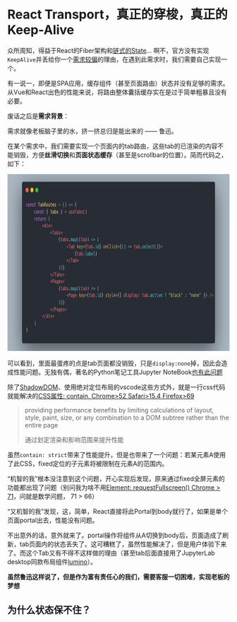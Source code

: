 # React Transport，真正的穿梭，真正的Keep-Alive

众所周知，得益于React的Fiber架构和[链式的State](https://dev.to/wuz/linked-lists-in-the-wild-react-hooks-3ep8)... 啊不，官方没有实现`KeepAlive`并丢给你一个[需求较偏](https://github.com/facebook/react/issues/12039#issuecomment-411621949)的理由，在遇到此需求时，我们需要自己实现一个。

有一说一，即便是SPA应用，缓存组件（甚至页面路由）状态并没有足够的需求。从Vue和React出色的性能来说，将路由整体囊括缓存实在是过于简单粗暴且没有必要。

废话之后是**需求背景**：

需求就像老板脑子里的水，挤一挤总归是能出来的 —— 鲁迅。

在某个需求中，我们需要实现一个页面内的tab路由，这些tab的已渲染的内容不能销毁，方便**丝滑切换**和**页面状态缓存**（甚至是scrollbar的位置）。简而代码之，如下：

<img src="./assets/feature.png" height="400"/>

可以看到，里面最蛋疼的点是tab页面都没销毁，只是`display:none`掉，因此会造成性能问题。无独有偶，著名的Python笔记工具Jupyter NoteBook[也有此问题](https://github.com/jupyterlab/jupyterlab/issues/4292)

除了[ShadowDOM](https://developer.mozilla.org/en-US/docs/Web/API/Web_components/Using_shadow_DOM)、使用绝对定位布局的vscode这些方式外，就是一行css代码就能解决的[CSS属性:  contain, Chrome>52 Safari>15.4 Firefox>69](https://developer.mozilla.org/en-US/docs/Web/CSS/contain)

> providing performance benefits by limiting calculations of layout, style, paint, size, or any combination to a DOM subtree rather than the entire page
>
> 通过划定渲染和影响范围来提升性能

虽然`contain: strict`带来了性能提升，但是也带来了一个问题：若某元素A使用了此CSS，fixed定位的子元素将被限制在元素A的范围内。

“机智的我”根本没注意到这个问题，开心实现后发现，原来通过fixed全屏元素的功能都出现了问题（别问我为啥不用[Element: requestFullscreen() Chrome > 71](https://developer.mozilla.org/en-US/docs/Web/API/Element/requestFullscreen)，问就是数学问题， 71 > 66）

“又机智的我”发现，这，简单，React直接将此Portal到body就行了，如果是单个页面portal出去，性能没有问题。

不出意外的话，意外就来了。portal操作将组件从A切换到body后，页面造成了刷新，tab页面内的状态丢失了。这可糟糕了，虽然性能解决了，但是用户体验下来了。而这个Tab又有不得不这样做的理由（甚至tab后面直接用了JupyterLab desktop同款布局组件[lumino](https://lumino.readthedocs.io/en/latest/examples/dockpanel/index.html)）。

**虽然鲁迅这样说了，但是作为富有责任心的我们，需要客服一切困难，实现老板的梦想**

## 为什么状态保不住？



